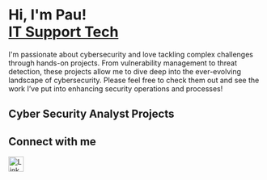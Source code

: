<h1> Hi, I'm Pau! <br/><a href="https://www.linkedin.com/in/pau-mang-1a09b3338">IT Support Tech</a></h1>

I'm passionate about cybersecurity and love tackling complex challenges through hands-on projects. From vulnerability management to threat detection, these projects allow me to dive deep into the ever-evolving landscape of cybersecurity. Please feel free to check them out and see the work I’ve put into enhancing security operations and processes!

<h2>Cyber Security Analyst Projects</h2>

<h2> Connect with me</h2>

<a href="https://www.linkedin.com/in/pau-mang-1a09b3338/" target="_blank">
  <img src="https://cdn.jsdelivr.net/gh/devicons/devicon/icons/linkedin/linkedin-original.svg" alt="LinkedIn" width="30" height="30" style="margin-right: 10px;">
</a>



<!--
<img width="35" alt="image" src="https://github.com/user-attachments/assets/2f41c7cd-5ea8-4475-b451-a37161b6c3fb"> 
